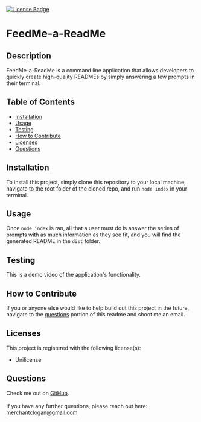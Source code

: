 
[![License Badge](https://img.shields.io/badge/License-Unilicense-blueviolet.svg)](https://shields.io/)

# FeedMe-a-ReadMe


## Description
FeedMe-a-ReadMe is a command line application that allows developers to quickly create high-quality READMEs by simply answering a few prompts in their terminal.


## Table of Contents
  * [Installation](#installation)
  * [Usage](#usage)
  * [Testing](#testing)
  * [How to Contribute](#how-to-contribute)
  * [Licenses](#licenses)
  * [Questions](#questions)


## Installation
To install this project, simply clone this repository to your local machine, navigate to the root folder of the cloned repo, and run `node index` in your terminal.


## Usage
Once `node index` is ran, all that a user must do is answer the series of prompts with as much information as they see fit, and you will find the generated README in the `dist` folder.


## Testing
This is a demo video of the application's functionality.


## How to Contribute
If you or anyone else would like to help build out this project in the future, navigate to the [questions](#questions) portion of this readme and shoot me an email.


## Licenses
This project is registered with the following license(s):
* Unilicense


## Questions
Check me out on [GitHub](https://www.github.com/loganmerchant). 
<br>
<br>
If you have any further questions, please reach out here: merchantclogan@gmail.com
  